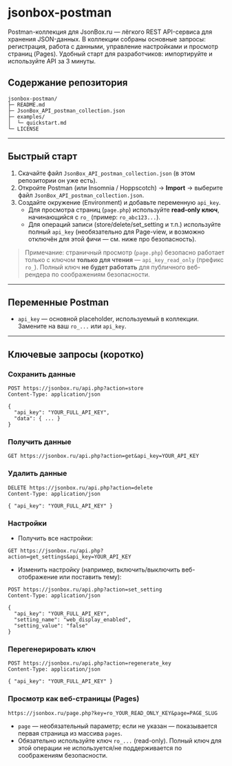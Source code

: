 # jsonbox-postman
Postman-коллекция для JsonBox.ru — лёгкого REST API-сервиса для хранения JSON-данных. В коллекции собраны основные запросы: регистрация, работа с данными, управление настройками и просмотр страниц (Pages). Удобный старт для разработчиков: импортируйте и используйте API за 3 минуты.

## Содержание репозитория

```
jsonbox-postman/
├─ README.md
├─ JsonBox_API_postman_collection.json
├─ examples/
│  └─ quickstart.md
└─ LICENSE
```

---

## Быстрый старт

1. Скачайте файл `JsonBox_API_postman_collection.json` (в этом репозитории он уже есть).
2. Откройте Postman (или Insomnia / Hoppscotch) → **Import** → выберите файл `JsonBox_API_postman_collection.json`.
3. Создайте окружение (Environment) и добавьте переменную `api_key`.  
   - Для просмотра страниц (`page.php`) используйте **read‑only ключ**, начинающийся с `ro_` (пример: `ro_abc123...`).  
   - Для операций записи (store/delete/set_setting и т.п.) используйте полный `api_key` (необязательно для Page-view, и возможно отключён для этой фичи — см. ниже про безопасность).

> Примечание: страничный просмотр (`page.php`) безопасно работает только с ключом **только для чтения** — `api_key_read_only` (префикс `ro_`). Полный ключ **не будет работать** для публичного веб-рендера по соображениям безопасности.

---

## Переменные Postman

- `api_key` — основной placeholder, используемый в коллекции. Замените на ваш `ro_...` или `api_key`.

---

## Ключевые запросы (коротко)

### Сохранить данные
```
POST https://jsonbox.ru/api.php?action=store
Content-Type: application/json

{
  "api_key": "YOUR_FULL_API_KEY",
  "data": { ... }
}
```

### Получить данные
```
GET https://jsonbox.ru/api.php?action=get&api_key=YOUR_API_KEY
```

### Удалить данные
```
DELETE https://jsonbox.ru/api.php?action=delete
Content-Type: application/json

{ "api_key": "YOUR_FULL_API_KEY" }
```

### Настройки
- Получить все настройки:
```
GET https://jsonbox.ru/api.php?action=get_settings&api_key=YOUR_API_KEY
```
- Изменить настройку (например, включить/выключить веб-отображение или поставить тему):
```
POST https://jsonbox.ru/api.php?action=set_setting
Content-Type: application/json

{
  "api_key": "YOUR_FULL_API_KEY",
  "setting_name": "web_display_enabled",
  "setting_value": "false"
}
```

### Перегенерировать ключ
```
POST https://jsonbox.ru/api.php?action=regenerate_key
Content-Type: application/json

{ "api_key": "YOUR_FULL_API_KEY" }
```

### Просмотр как веб-страницы (Pages)
```
https://jsonbox.ru/page.php?key=ro_YOUR_READ_ONLY_KEY&page=PAGE_SLUG
```
- `page` — необязательный параметр; если не указан — показывается первая страница из массива `pages`.
- Обязательно используйте ключ `ro_...` (read-only). Полный ключ для этой операции не используется/не поддерживается по соображениям безопасности.
